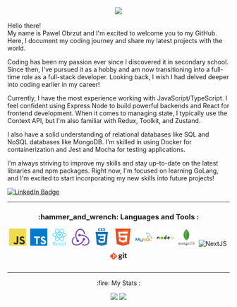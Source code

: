 <div align="center">
<img src="https://media.giphy.com/media/HwBlFQZFcAoUcPHZdX/giphy.gif" width="100"/>
</div>
<div align="left">
<p>Hello there!<br>
My name is Pawel Obrzut and I'm excited to welcome you to my GitHub. Here, I document my coding journey and share my latest projects with the world. </p>
<p>Coding has been my passion ever since I discovered it in secondary school. Since then, I've pursued it as a hobby and am now transitioning into a full-time role as a full-stack developer. Looking back, I wish I had delved deeper into coding earlier in my career!</p>
<p>Currently, I have the most experience working with JavaScript/TypeScript. I feel confident using Express Node to build powerful backends and React for frontend development. When it comes to managing state, I typically use the Context API, but I'm also familiar with Redux, Toolkit, and Zustand. </p>
<p>I also have a solid understanding of relational databases like SQL and NoSQL databases like MongoDB. I'm skilled in using Docker for containerization and Jest and Mocha for testing applications.</p>
<p>I'm always striving to improve my skills and stay up-to-date on the latest libraries and npm packages. Right now, I'm focused on learning GoLang, and I'm excited to start incorporating my new skills into future projects!</p>
  </p>
  <a href="https://www.linkedin.com/in/pawel-obrzut-023762110/">
    <img src="https://img.shields.io/badge/LinkedIn-blue?style=for-the-badge&logo=linkedin&logoColor=white" alt="LinkedIn Badge"/>
  </a>
</div>
<hr>
<div align="center">
<h3>:hammer_and_wrench: Languages and Tools :</h3>
  <img src="https://github.com/devicons/devicon/blob/master/icons/javascript/javascript-original.svg" title="JavaScript" alt="JavaScript" width="40" height="40"/>&nbsp;
  <img src="https://github.com/devicons/devicon/blob/master/icons/typescript/typescript-original.svg" title="TypeScript" alt="TypeScript" width="40" height="40"/>&nbsp;
  <img src="https://github.com/devicons/devicon/blob/master/icons/react/react-original-wordmark.svg" title="React" alt="React" width="40" height="40"/>&nbsp;
  <img src="https://github.com/devicons/devicon/blob/master/icons/redux/redux-original.svg" title="Redux" alt="Redux " width="40" height="40"/>&nbsp;
  <img src="https://github.com/devicons/devicon/blob/master/icons/css3/css3-plain-wordmark.svg"  title="CSS3" alt="CSS" width="40" height="40"/>&nbsp;
  <img src="https://github.com/devicons/devicon/blob/master/icons/html5/html5-original.svg" title="HTML5" alt="HTML" width="40" height="40"/>&nbsp;
  <img src="https://github.com/devicons/devicon/blob/master/icons/mysql/mysql-original-wordmark.svg" title="MySQL"  alt="MySQL" width="40" height="40"/>&nbsp;
  <img src="https://github.com/devicons/devicon/blob/master/icons/nodejs/nodejs-original-wordmark.svg" title="NodeJS" alt="NodeJS" width="40" height="40"/>&nbsp;
  <img src="https://github.com/devicons/devicon/blob/master/icons/mongodb/mongodb-original-wordmark.svg" title="MongoDB" alt="MongoDB" width="40" height="40"/>&nbsp;
  <img src="https://ui-lib.com/blog/wp-content/uploads/2021/12/nextjs-boilerplate-logo.png" title="NextJS" alt="NextJS" width="40" height="40"/>&nbsp;
  <img src="https://github.com/devicons/devicon/blob/master/icons/git/git-original-wordmark.svg" title="Git" alt="Git" width="40" height="40"/>
</div>
<hr>


<div align="center">
  <p>:fire: My Stats :</p>
  <img height="160em" src='http://github-readme-streak-stats.herokuapp.com?user=PawelObrzut&theme=highcontrast' />
  <img height="160em" src='https://github-readme-stats.vercel.app/api/top-langs/?username=PawelObrzut&layout=compact&theme=vision-friendly-dark' />
</div>


<!--
**PawelObrzut/PawelObrzut** is a ✨ _special_ ✨ repository because its `README.md` (this file) appears on your GitHub profile.

Here are some ideas to get you started:

- 🔭 I’m currently working on ...
- 🌱 I’m currently learning ...
- 👯 I’m looking to collaborate on ...
- 🤔 I’m looking for help with ...
- 💬 Ask me about ...
- 📫 How to reach me: ...
- 😄 Pronouns: ...
- ⚡ Fun fact: ...
-->
